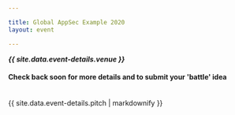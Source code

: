 ```yaml
---

title: Global AppSec Example 2020
layout: event

---
```


<!-- rebuild 12 -->

***{{ site.data.event-details.venue }}***

#### Check back soon for more details and to submit your 'battle' idea
<br>
{{ site.data.event-details.pitch | markdownify }}



